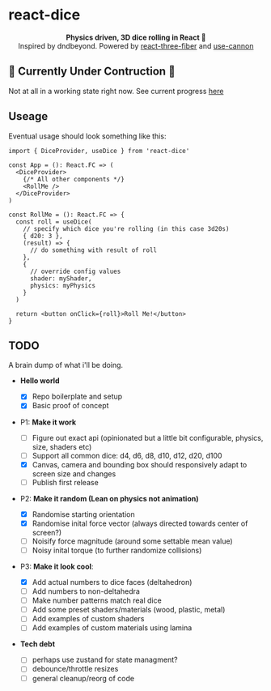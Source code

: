 # react-dice

<div align="center"><strong>Physics driven, 3D dice rolling in React 🎲</strong></div>
<div align="center"> Inspired by dndbeyond. Powered by <a href="https://github.com/pmndrs/react-three-fiber">react-three-fiber</a> and 
  <a href="https://github.com/pmndrs/use-cannon">use-cannon</a> </div>

## 🚧 Currently Under Contruction 🚧

Not at all in a working state right now. See current progress [here](https://harris-jacob.github.io/react-dice/)

## Useage

Eventual usage should look something like this:

```tsx
import { DiceProvider, useDice } from 'react-dice'

const App = (): React.FC => (
  <DiceProvider>
    {/* All other components */}
    <RollMe />
  </DiceProvider>
)

const RollMe = (): React.FC => {
  const roll = useDice(
    // specify which dice you're rolling (in this case 3d20s)
    { d20: 3 },
    (result) => {
      // do something with result of roll
    },
    {
      // override config values
      shader: myShader,
      physics: myPhysics
    }
  )

  return <button onClick={roll}>Roll Me!</button>
}
```

## TODO

A brain dump of what i'll be doing.

- **Hello world**

  - [x] Repo boilerplate and setup
  - [x] Basic proof of concept

- P1: **Make it work**

  - [ ] Figure out exact api (opinionated but a little bit configurable, physics, size, shaders etc)
  - [ ] Support all common dice: d4, d6, d8, d10, d12, d20, d100
  - [x] Canvas, camera and bounding box should responsively adapt to screen size and changes
  - [ ] Publish first release

- P2: **Make it random (Lean on physics not animation)**

  - [x] Randomise starting orientation
  - [x] Randomise inital force vector (always directed towards center of screen?)
  - [ ] Noisify force magnitude (around some settable mean value)
  - [ ] Noisy inital torque (to further randomize collisions)

- P3: **Make it look cool**:

  - [x] Add actual numbers to dice faces (deltahedron)
  - [ ] Add numbers to non-deltahedra
  - [ ] Make number patterns match real dice
  - [ ] Add some preset shaders/materials (wood, plastic, metal)
  - [ ] Add examples of custom shaders
  - [ ] Add examples of custom materials using lamina

- **Tech debt**
  - [ ] perhaps use zustand for state managment?
  - [ ] debounce/throttle resizes
  - [ ] general cleanup/reorg of code
